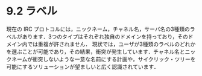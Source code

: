 # 9.2 ラベル

現在の IRC プロトコルには，ニックネーム，チャネル名，サーバ名の3種類のラベルがあります．3つのタイプはそれぞれ独自のドメインを持っており，そのドメイン内では重複が許されません． 現状では，ユーザが3種類のラベルのどれかを選ぶことが可能であり，その結果，衝突が発生しています．チャネル名とニックネームが衝突しないような一意な名前にする計画や，サイクリック・ツリーを可能にするソリューションが望ましいと広く認識されています．
